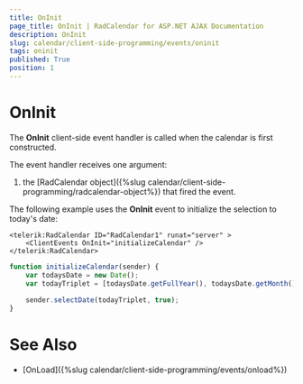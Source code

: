 ```yaml
---
title: OnInit
page_title: OnInit | RadCalendar for ASP.NET AJAX Documentation
description: OnInit
slug: calendar/client-side-programming/events/oninit
tags: oninit
published: True
position: 1
---
```


# OnInit



The **OnInit** client-side event handler is called when the calendar is first constructed.


The event handler receives one argument:

1. the [RadCalendar object]({%slug calendar/client-side-programming/radcalendar-object%}) that fired the event.

The following example uses the **OnInit** event to initialize the selection to today's date:

````ASPNET
<telerik:RadCalendar ID="RadCalendar1" runat="server" >
    <ClientEvents OnInit="initializeCalendar" />
</telerik:RadCalendar>
````
````JavaScript
function initializeCalendar(sender) {
	var todaysDate = new Date();
	var todayTriplet = [todaysDate.getFullYear(), todaysDate.getMonth() + 1, todaysDate.getDate()];
	
	sender.selectDate(todayTriplet, true);
}
````


# See Also

 * [OnLoad]({%slug calendar/client-side-programming/events/onload%})
